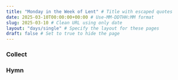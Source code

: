 ```yaml
---
title: "Monday in the Week of Lent" # Title with escaped quotes
date: 2025-03-10T00:00:00+00:00 # Use-MM-DDTHH:MM format
slug: 2025-03-10 # Clean URL using only date
layout: "days/single" # Specify the layout for these pages
draft: false # Set to true to hide the page
---
```


### Collect


### Hymn